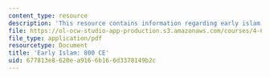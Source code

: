 ```yaml
---
content_type: resource
description: 'This resource contains information regarding early islam: 800 CE.'
file: https://ol-ocw-studio-app-production.s3.amazonaws.com/courses/4-605-introduction-to-the-history-and-theory-of-architecture-spring-2012/677813e8620ea9166b166d3378149b2c_MIT4_605S12_lec17.pdf
file_type: application/pdf
resourcetype: Document
title: 'Early Islam: 800 CE'
uid: 677813e8-620e-a916-6b16-6d3378149b2c
---
```

